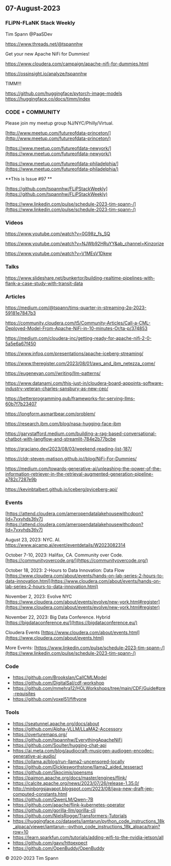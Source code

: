 ## 07-August-2023

### FLiPN-FLaNK Stack Weekly

Tim Spann @PaaSDev

https://www.threads.net/@tspannhw

Get your new Apache NiFi for Dummies!

https://www.cloudera.com/campaign/apache-nifi-for-dummies.html

https://ossinsight.io/analyze/tspannhw

TIMM!!!

https://github.com/huggingface/pytorch-image-models
https://huggingface.co/docs/timm/index


### CODE + COMMUNITY

Please join my meetup group NJ/NYC/Philly/Virtual. 

[http://www.meetup.com/futureofdata-princeton/](http://www.meetup.com/futureofdata-princeton/)

[https://www.meetup.com/futureofdata-newyork/](https://www.meetup.com/futureofdata-newyork/)

[https://www.meetup.com/futureofdata-philadelphia/](https://www.meetup.com/futureofdata-philadelphia/)


**This is Issue #97 **

[https://github.com/tspannhw/FLiPStackWeekly](https://github.com/tspannhw/FLiPStackWeekly)

[https://www.linkedin.com/pulse/schedule-2023-tim-spann-/](https://www.linkedin.com/pulse/schedule-2023-tim-spann-/)



### Videos

https://www.youtube.com/watch?v=0G98z_fs_SQ

https://www.youtube.com/watch?v=NJWb92HRuYY&ab_channel=Kinzorize

https://www.youtube.com/watch?v=V1MEsV1Dkew


### Talks

https://www.slideshare.net/bunkertor/building-realtime-pipelines-with-flank-a-case-study-with-transit-data


### Articles

https://medium.com/@tspann/tims-quarter-in-streaming-2q-2023-59181e7847b3

https://community.cloudera.com/t5/Community-Articles/Call-a-CML-Deployed-Model-From-Apache-NiFi-in-10-minutes-Or/ta-p/374853

https://medium.com/cloudera-inc/getting-ready-for-apache-nifi-2-0-5a5e6a67f450

https://www.infoq.com/presentations/apache-iceberg-streaming/

https://www.theregister.com/2023/08/01/aws_and_ibm_netezza_come/

https://eugeneyan.com//writing/llm-patterns/

https://www.datanami.com/this-just-in/cloudera-board-appoints-software-industry-veteran-charles-sansbury-as-new-ceo/

https://betterprogramming.pub/frameworks-for-serving-llms-60b7f7b23407

https://longform.asmartbear.com/problem/

https://research.ibm.com/blog/nasa-hugging-face-ibm

https://garystafford.medium.com/building-a-rag-based-conversational-chatbot-with-langflow-and-streamlit-784e2b77bcbe

https://graciano.dev/2023/08/03/weekend-reading-list-187/

https://cldr-steven-matison.github.io//blog/NiFi-For-Dummies/

https://medium.com/towards-generative-ai/unleashing-the-power-of-the-information-retriever-in-the-retrieval-augmented-generation-pipeline-a782c7287e9b

https://kevinbtalbert.github.io/iceberg/pyiceberg-api/

### Events

[https://attend.cloudera.com/ameropendatalakehousewithcdpon?lid=7vxyhds3tlv7](https://attend.cloudera.com/ameropendatalakehousewithcdpon?lid=7vxyhds3tlv7)

August 23, 2023:   NYC.  AI.
https://www.aicamp.ai/event/eventdetails/W2023082314

October 7-10, 2023:  Halifax, CA.   Community over Code.
[https://communityovercode.org/](https://communityovercode.org/)

October 18, 2023:  2-Hours to Data Innovation:   Data Flow
[https://www.cloudera.com/about/events/hands-on-lab-series-2-hours-to-data-innovation.html](https://www.cloudera.com/about/events/hands-on-lab-series-2-hours-to-data-innovation.html)

November 2, 2023:  Evolve NYC
[https://www.cloudera.com/about/events/evolve/new-york.html#register](https://www.cloudera.com/about/events/evolve/new-york.html#register)

November 22, 2023: Big Data Conference.   Hybrid  
[https://bigdataconference.eu/](https://bigdataconference.eu/)

Cloudera Events
[https://www.cloudera.com/about/events.html](https://www.cloudera.com/about/events.html)

More Events:
[https://www.linkedin.com/pulse/schedule-2023-tim-spann-/](https://www.linkedin.com/pulse/schedule-2023-tim-spann-/)


### Code

* https://github.com/BrooksIan/CallCMLModel
* https://github.com/DigitalSal/cdf-workshop
* https://github.com/mmehra12/HOLWorkshops/tree/main/CDF/Guide#pre-requisites
* https://github.com/voxel51/fiftyone

  
### Tools

* https://seatunnel.apache.org/docs/about
* https://github.com/Alpha-VLLM/LLaMA2-Accessory
* https://overturemaps.org/
* https://github.com/tspannhw/EverythingApacheNiFi
* https://github.com/Soulter/hugging-chat-api
* https://ai.meta.com/blog/audiocraft-musicgen-audiogen-encodec-generative-ai-audio/
* https://ollama.ai/blog/run-llama2-uncensored-locally
* https://github.com/Dicklesworthstone/llama2_aided_tesseract
* https://github.com/Skocimis/opensms
* https://paimon.apache.org/docs/master/engines/flink/
* https://calcite.apache.org/news/2023/07/26/release-1.35.0/
* http://minborgsjavapot.blogspot.com/2023/08/java-new-draft-jep-computed-constants.html
* https://github.com/QwenLM/Qwen-7B
* https://github.com/apache/flink-kubernetes-operator
* https://github.com/gorilla-llm/gorilla-cli
* https://github.com/NielsRogge/Transformers-Tutorials
* https://huggingface.co/datasets/iamtarun/python_code_instructions_18k_alpaca/viewer/iamtarun--python_code_instructions_18k_alpaca/train?row=10
* https://learn.sparkfun.com/tutorials/adding-wifi-to-the-nvidia-jetson/all
* https://github.com/gavv/httpexpect
* https://github.com/OpenBuddy/OpenBuddy
  
&copy; 2020-2023 Tim Spann
